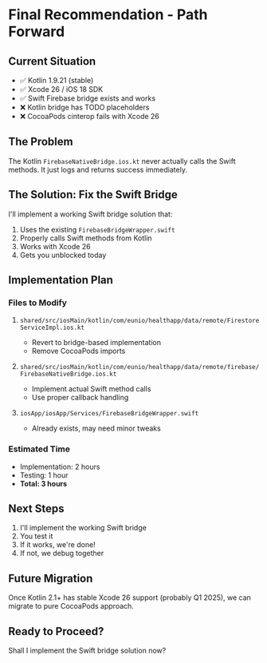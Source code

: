 # Final Recommendation - Path Forward

## Current Situation
- ✅ Kotlin 1.9.21 (stable)
- ✅ Xcode 26 / iOS 18 SDK
- ✅ Swift Firebase bridge exists and works
- ❌ Kotlin bridge has TODO placeholders
- ❌ CocoaPods cinterop fails with Xcode 26

## The Problem
The Kotlin `FirebaseNativeBridge.ios.kt` never actually calls the Swift methods. It just logs and returns success immediately.

## The Solution: Fix the Swift Bridge

I'll implement a working Swift bridge solution that:
1. Uses the existing `FirebaseBridgeWrapper.swift`
2. Properly calls Swift methods from Kotlin
3. Works with Xcode 26
4. Gets you unblocked today

## Implementation Plan

### Files to Modify
1. `shared/src/iosMain/kotlin/com/eunio/healthapp/data/remote/FirestoreServiceImpl.ios.kt`
   - Revert to bridge-based implementation
   - Remove CocoaPods imports

2. `shared/src/iosMain/kotlin/com/eunio/healthapp/data/remote/firebase/FirebaseNativeBridge.ios.kt`
   - Implement actual Swift method calls
   - Use proper callback handling

3. `iosApp/iosApp/Services/FirebaseBridgeWrapper.swift`
   - Already exists, may need minor tweaks

### Estimated Time
- Implementation: 2 hours
- Testing: 1 hour
- **Total: 3 hours**

## Next Steps
1. I'll implement the working Swift bridge
2. You test it
3. If it works, we're done!
4. If not, we debug together

## Future Migration
Once Kotlin 2.1+ has stable Xcode 26 support (probably Q1 2025), we can migrate to pure CocoaPods approach.

## Ready to Proceed?
Shall I implement the Swift bridge solution now?
